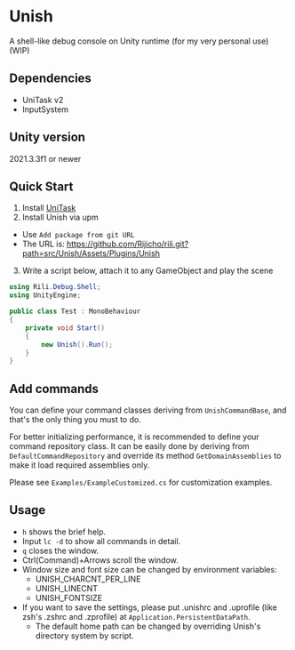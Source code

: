 # Unish
A shell-like debug console on Unity runtime (for my very personal use) (WIP)

## Dependencies
- UniTask v2
- InputSystem

## Unity version
2021.3.3f1 or newer

## Quick Start
1. Install [UniTask](https://github.com/Cysharp/UniTask)
2. Install Unish via upm
  - Use `Add package from git URL`
  - The URL is: https://github.com/Rijicho/rili.git?path=src/Unish/Assets/Plugins/Unish
3. Write a script below, attach it to any GameObject and play the scene
```C#
using Rili.Debug.Shell;
using UnityEngine;

public class Test : MonoBehaviour
{
    private void Start()
    {
        new Unish().Run();
    }
}
```

## Add commands
You can define your command classes deriving from `UnishCommandBase`, and that's the only thing you must to do.

For better initializing performance, it is recommended to define your command repository class.
It can be easily done by deriving from `DefaultCommandRepository` and override its method `GetDomainAssemblies` to make it load required assemblies only.

Please see `Examples/ExampleCustomized.cs` for customization examples.

## Usage
- `h` shows the brief help.
- Input `lc -d` to show all commands in detail.
- `q` closes the window.
- Ctrl(Command)+Arrows scroll the window. 
- Window size and font size can be changed by environment variables:
  - UNISH_CHARCNT_PER_LINE
  - UNISH_LINECNT
  - UNISH_FONTSIZE
- If you want to save the settings, please put .unishrc and .uprofile (like zsh's .zshrc and .zprofile) at `Application.PersistentDataPath`.
  - The default home path can be changed by overriding Unish's directory system by script. 
